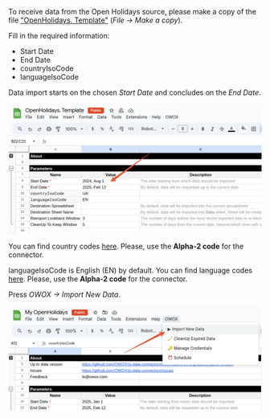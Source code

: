To receive data from the Open Holidays source, please make a copy of the file ["OpenHolidays. Template"](https://docs.google.com/spreadsheets/d/1epcNKJtnakYgkYDTJ_0KBtYvs1Kzy_gk7zZsl_oK9C4/edit?usp=sharing) (*File -> Make a copy*). 

Fill in the required information:

- Start Date
- End Date
- countryIsoCode
- languageIsoCode

Data import starts on the chosen *Start Date* and concludes on the *End Date*.

![Open Holidays Start Date](/src/Integrations/OpenHolidays/res/holidays_date.png)

You can find country codes [here](https://www.iso.org/obp/ui/#search). Please, use the **Alpha-2 code** for the connector. 

languageIsoCode is English (EN) by default. You can find language codes [here](https://www.loc.gov/standards/iso639-2/php/code_list.php). Please, use the **Alpha-2 code** for the connector. 

Press *OWOX -> Import New Data*.

![Open Holidays Import](/src/Integrations/OpenHolidays/res/holidays_import.png)

